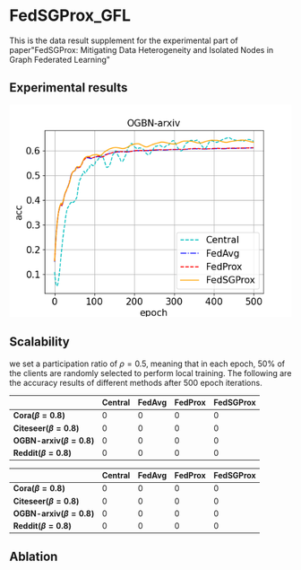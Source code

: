 # FedSGProx_GFL
This is the data result supplement for the experimental part of paper"FedSGProx: Mitigating Data Heterogeneity and Isolated Nodes in Graph Federated Learning"

## Experimental results
![image](https://github.com/meng1103/FedSGProx_GFL/blob/main/result/k120_ogbn-arxiv_cn1_LDA05.png)
## Scalability
we set a participation ratio of $\rho=0.5$, meaning that in each epoch, 50% of the clients are randomly selected to perform local training. The following are the accuracy results of different methods after 500 epoch iterations.

|       | **Central**  | __FedAvg__  | __FedProx__  | __FedSGProx__
|--------------|-------|------|-------|-------
|__Cora($\beta=0.8$)__   | 0     | 0    |  0    |   0   
|__Citeseer($\beta=0.8$)__   | 0     | 0    |  0    |   0   
|__OGBN-arxiv($\beta=0.8$)__     | 0     | 0    |  0    |   0   
|__Reddit($\beta=0.8$)__   | 0     | 0    |  0    |   0   

|       | **Central**  | __FedAvg__  | __FedProx__  | __FedSGProx__
|--------------|-------|------|-------|-------
|__Cora($\beta=0.8$)__   | 0     | 0    |  0    |   0   
|__Citeseer($\beta=0.8$)__   | 0     | 0    |  0    |   0   
|__OGBN-arxiv($\beta=0.8$)__     | 0     | 0    |  0    |   0   
|__Reddit($\beta=0.8$)__   | 0     | 0    |  0    |   0   


## Ablation
